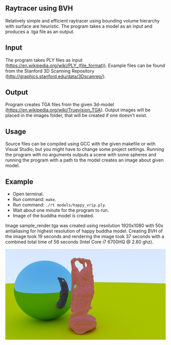 Raytracer using BVH
-------------------------------------

  Relatively simple and efficient raytracer using bounding volume hierarchy with
  surface are heuristic. The program takes a model as an input and produces a .tga
  file as an output.

Input
-----

  The program takes PLY files as input (https://en.wikipedia.org/wiki/PLY_(file_format)).
  Example files can be found from the Stanford 3D Scanning Repository (http://graphics.stanford.edu/data/3Dscanrep/).

Output
------

  Program creates TGA files from the given 3d-model (https://en.wikipedia.org/wiki/Truevision_TGA).
  Output images will be placed in the images folder, that will be created if one
  doesn't exist.

Usage
-----

  Source files can be compiled using GCC with the given makefile or with Visual Studio,
  but you might have to change some project settings. Running the program with no
  arguments outputs a scene with some spheres and running the program with a path
  to the model creates an image about given model.

Example
-------

  - Open terminal.
  - Run command: `make`.
  - Run command: `./rt models/happy_vrip.ply`.
  - Wait about one minute for the program to run.
  - Image of the buddha model is created.

  Image sample_render.tga was created using resolution 1920x1080 with 50x antialiasing
  for highest resolution of happy buddha model. Creating BVH of the image took 19
  seconds and rendering the image took 37 seconds with a combined total time of 56
  seconds (Intel Core i7 6700HQ @ 2.60 ghz).

![Sample render of the happy buddha](./sample_render.png)
